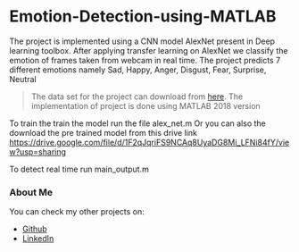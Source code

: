 # Emotion-Detection-using-MATLAB

The project is implemented using a CNN model AlexNet present in Deep learning toolbox. After applying transfer learning on AlexNet we classify the emotion of frames taken from webcam in real time. The project predicts 7 different emotions namely Sad, Happy, Anger, Disgust, Fear, Surprise, Neutral

> The data set for the project can download from [here](https://www.kaggle.com/deadskull7/fer2013).
> The implementation of project is done using MATLAB 2018 version

To train the train the model run the file alex_net.m
Or you can also the download the pre trained model from this drive link https://drive.google.com/file/d/1F2qJqriFS9NCAq8UyaDG8Mi_LFNi84fY/view?usp=sharing

To detect real time run main_output.m

### About Me
 You can check my other projects on:
* [Github](https://github.com/riturajkush)
* [LinkedIn](https://www.linkedin.com/in/rajkush/)




